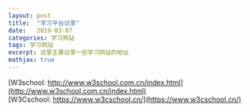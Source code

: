 ```yaml
---
layout: post
title:  "学习平台记录"
date:   2019-03-07
categories: 学习网站
tags: 学习网站
excerpt: 这里主要记录一些学习网站的地址
mathjax: true
---  
```


[W3school: http://www.w3school.com.cn/index.html](http://www.w3school.com.cn/index.html)  
[W3Cschool: https://www.w3cschool.cn/](https://www.w3cschool.cn/)